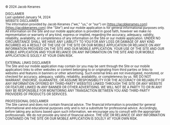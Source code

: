 <sup><sub>
&copy; 2024 Jacob Kerames<br><br>
DISCLAIMER<br>
Last updated January 14, 2024<br>
WEBSITE DISCLAIMER<br>
The information provided by Jacob Kerames ("we," "us," or "our") on [https://jacobkerames.com](https://jacobkerames.com) (the "Site") and our mobile application is for general informational purposes only. All information on the Site and our mobile application is provided in good faith, however we make no representation or warranty of any kind, express or implied, regarding the accuracy, adequacy, validity, reliability, availability, or completeness of any information on the Site or our mobile application. UNDER NO CIRCUMSTANCE SHALL WE HAVE ANY LIABILITY TO YOU FOR ANY LOSS OR DAMAGE OF ANY KIND INCURRED AS A RESULT OF THE USE OF THE SITE OR OUR MOBILE APPLICATION OR RELIANCE ON ANY INFORMATION PROVIDED ON THE SITE AND OUR MOBILE APPLICATION. YOUR USE OF THE SITE AND OUR MOBILE APPLICATION AND YOUR RELIANCE ON ANY INFORMATION ON THE SITE AND OUR MOBILE APPLICATION IS SOLELY AT YOUR OWN RISK.<br><br>
EXTERNAL LINKS DISCLAIMER<br>
The Site and our mobile application may contain (or you may be sent through the Site or our mobile application) links to other websites or content belonging to or originating from third parties or links to websites and features in banners or other advertising. Such external links are not investigated, monitored, or checked for accuracy, adequacy, validity, reliability, availability, or completeness by us. WE DO NOT WARRANT, ENDORSE, GUARANTEE, OR ASSUME RESPONSIBILITY FOR THE ACCURACY OR RELIABILITY OF ANY INFORMATION OFFERED BY THIRD-PARTY WEBSITES LINKED THROUGH THE SITE OR ANY WEBSITE OR FEATURE LINKED IN ANY BANNER OR OTHER ADVERTISING. WE WILL NOT BE A PARTY TO OR IN ANY WAY BE RESPONSIBLE FOR MONITORING ANY TRANSACTION BETWEEN YOU AND THIRD-PARTY PROVIDERS OF PRODUCTS OR SERVICES.<br><br>
PROFESSIONAL DISCLAIMER<br>
The Site cannot and does not contain financial advice. The financial information is provided for general informational and educational purposes only and is not a substitute for professional advice. Accordingly, before taking any actions based upon such information, we encourage you to consult with the appropriate professionals. We do not provide any kind of financial advice. THE USE OR RELIANCE OF ANY INFORMATION CONTAINED ON THE SITE OR OUR MOBILE APPLICATION IS SOLELY AT YOUR OWN RISK.
</sub></sup>
